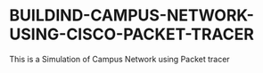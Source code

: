 # BUILDIND-CAMPUS-NETWORK-USING-CISCO-PACKET-TRACER
This is a Simulation of Campus Network using Packet tracer
